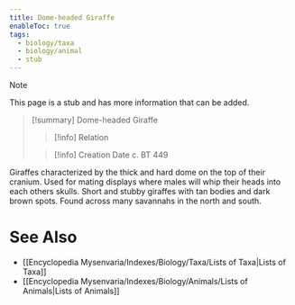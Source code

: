 ```yaml
---
title: Dome-headed Giraffe
enableToc: true
tags:
  - biology/taxa
  - biology/animal
  - stub
---
```


> [!note]
> This page is a stub and has more information that can be added.

> [!summary] Dome-headed Giraffe
> > [!info] Relation
>
> > [!info] Creation Date
> > c. BT 449

Giraffes characterized by the thick and hard dome on the top of their cranium. Used for mating displays where males will whip their heads into each others skulls. Short and stubby giraffes with tan bodies and dark brown spots. Found across many savannahs in the north and south.

# See Also
- [[Encyclopedia Mysenvaria/Indexes/Biology/Taxa/Lists of Taxa|Lists of Taxa]]
- [[Encyclopedia Mysenvaria/Indexes/Biology/Animals/Lists of Animals|Lists of Animals]]
